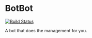 # BotBot
[![Build Status](https://travis-ci.org/jackstanek/BotBot.svg?branch=master)](https://travis-ci.org/jackstanek/BotBot)

A bot that does the management for you.

